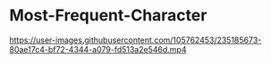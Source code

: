 # Most-Frequent-Character






https://user-images.githubusercontent.com/105762453/235185673-80ae17c4-bf72-4344-a079-fd513a2e546d.mp4

